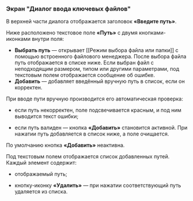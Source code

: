 ### Экран "Диалог ввода ключевых файлов"

В верхней части диалога отображается заголовок **«Введите путь»**.

Ниже расположено текстовое поле **«Путь»** с двумя кнопками-иконками внутри поля:

-   **Выбрать путь** — открывает [[Режим выбора файла или папки]] с помощью встроенного файлового менеджера. После выбора файла путь отображается в списке ниже. Если выбран файл с неподходящим размером, типом или другими параметрами, под текстовым полем отображается сообщение об ошибке.
-   **Добавить** — добавляет введённый вручную путь в список, если он корректен.
    

При вводе пути вручную производится его автоматическая проверка:

-   если путь некорректен, поле подсвечивается красным, и под ним выводится текст ошибки;
    
-   если путь валиден — кнопка **«Добавить»** становится активной. При нажатии путь добавляется в список ниже, а поле очищается.
    

По умолчанию кнопка **«Добавить»** неактивна.

Под текстовым полем отображается список добавленных путей. Каждый элемент содержит:

-   отображаемый путь;
    
-   кнопку-иконку **«Удалить»** — при нажатии соответствующий путь удаляется из списка.